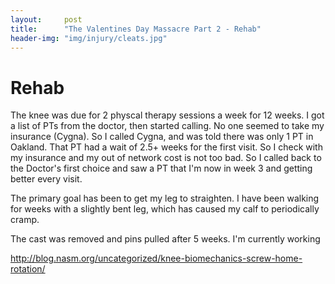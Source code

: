 ```yaml
---
layout:     post
title:      "The Valentines Day Massacre Part 2 - Rehab"
header-img: "img/injury/cleats.jpg"
---
```


Rehab
=====
The knee was due for 2  physcal therapy sessions a week for 12 weeks.  I got a list of PTs from the doctor, then started calling.  No one seemed to take my insurance (Cygna).  So I called Cygna, and was told there was only 1 PT in Oakland.  That PT had a wait of 2.5+ weeks for the first visit.  So I check with my insurance and my out of network cost is not too bad.  So I called back to the Doctor's first choice and saw a PT that I'm now in week 3 and getting better every visit.

The primary goal has been to get my leg to straighten.  I have been walking for weeks with a slightly bent leg, which has caused my calf to periodically cramp.  

The cast was removed and pins pulled after 5 weeks.  I'm currently working 

http://blog.nasm.org/uncategorized/knee-biomechanics-screw-home-rotation/